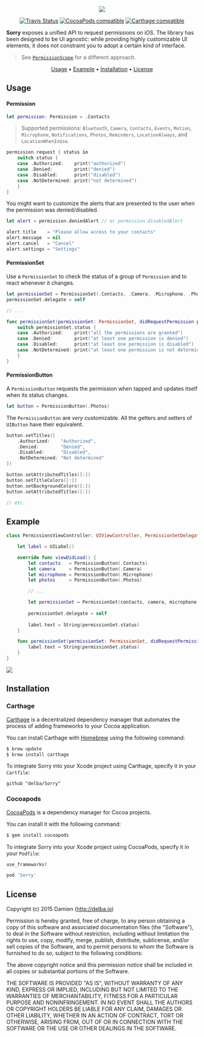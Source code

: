 <p align="center">
  <img src="https://github.com/delba/Sorry/raw/assets/Sorry@2x.png">
</p>

<p align="center">
  <a href="https://travis-ci.org/delba/Sorry"><img alt="Travis Status" src="https://img.shields.io/travis/delba/Sorry.svg"/></a>
  <a href="https://img.shields.io/cocoapods/v/Sorry.svg"><img alt="CocoaPods compatible" src="https://img.shields.io/cocoapods/v/Sorry.svg"/></a>
  <a href="https://github.com/Carthage/Carthage"><img alt="Carthage compatible" src="https://img.shields.io/badge/Carthage-compatible-4BC51D.svg?style=flat"/></a>
</p>

**Sorry** exposes a unified API to request permissions on iOS. The library has been designed to be UI agnostic: while providing highly customizable UI elements, it does not constraint you to adopt a certain kind of interface.

> See [`PermissionScope`](https://github.com/nickoneill/PermissionScope) for a different approach.

<p align="center">
    <a href="#usage">Usage</a> • <a href="#example">Example</a> • <a href="#installation">Installation</a> • <a href="#license">License</a>
</p>

## Usage

#### Permission

```swift
let permission: Permission = .Contacts
```

> Supported permissions: `Bluetooth`, `Camera`, `Contacts`, `Events`, `Motion`, `Microphone`, `Notifications`, `Photos`, `Reminders`, `LocationAlways`, and `LocationWhenInUse`.

```swift
permission.request { status in
    switch status {
    case .Authorized:    print("authorized")
    case .Denied:        print("denied")
    case .Disabled:      print("disabled")
    case .NotDetermined: print("not determined")
    }
}
```

You might want to customize the alerts that are presented to the user when the permission was denied/disabled.  

```swift
let alert = permission.deniedAlert // or permission.disabledAlert

alert.title    = "Please allow access to your contacts"
alert.message  = nil
alert.cancel   = "Cancel"
alert.settings = "Settings"
```

#### PermissionSet

Use a `PermissionSet` to check the status of a group of `Permission` and to react whenever it changes.

```swift
let permissionSet = PermissionSet(.Contacts, .Camera, .Microphone, .Photos)
permissionSet.delegate = self

// ...

func permissionSet(permissionSet: PermissionSet, didRequestPermission permission: Permission) {
    switch permissionSet.status {
    case .Authorized:    print("all the permissions are granted")
    case .Denied:        print("at least one permission is denied")
    case .Disabled:      print("at least one permission is disabled")
    case .NotDetermined: print("at least one permission is not determined")
    }
}
```

#### PermissionButton

A `PermissionButton` requests the permission when tapped and updates itself when its status changes.

```swift
let button = PermissionButton(.Photos)
```

The `PermissionButton` are *very* customizable. All the getters and setters of `UIButton` have their equivalent.

```swift
button.setTitles([
    .Authorized:    "Authorized",
    .Denied:        "Denied",
    .Disabled:      "Disabled",
    .NotDetermined: "Not determined"
])

button.setAttributedTitles([:])
button.setTitleColors([:])
button.setBackgroundColors([:])
button.setAttributedTitles([:])

// etc.
```

## Example

```swift
class PermissionsViewController: UIViewController, PermissionSetDelegate {

    let label = UILabel()

    override func viewDidLoad() {
        let contacts   = PermissionButton(.Contacts)
        let camera     = PermissionButton(.Camera)
        let microphone = PermissionButton(.Microphone)
        let photos     = PermissionButton(.Photos)

        // ...

        let permissionSet = PermissionSet(contacts, camera, microphone, photos)
        
        permissionSet.delegate = self
        
        label.text = String(permissionSet.status)
    }

    func permissionSet(permissionSet: PermissionSet, didRequestPermission permission: Permission) {
        label.text = String(permissionSet.status)
    }
}
```

<img align="center" src="https://raw.githubusercontent.com/delba/Sorry/assets/sorry.gif" />

## Installation

### Carthage

[Carthage](https://github.com/Carthage/Carthage) is a decentralized dependency manager that automates the process of adding frameworks to your Cocoa application.

You can install Carthage with [Homebrew](http://brew.sh/) using the following command:

```bash
$ brew update
$ brew install carthage
```

To integrate Sorry into your Xcode project using Carthage, specify it in your `Cartfile`:

```ogdl
github "delba/Sorry"
```

### Cocoapods

[CocoaPods](http://cocoapods.org) is a dependency manager for Cocoa projects.

You can install it with the following command:

```bash
$ gem install cocoapods
```

To integrate Sorry into your Xcode project using CocoaPods, specify it in your `Podfile`:

```ruby
use_frameworks!

pod 'Sorry'
```

## License

Copyright (c) 2015 Damien (http://delba.io)

Permission is hereby granted, free of charge, to any person obtaining a copy
of this software and associated documentation files (the "Software"), to deal
in the Software without restriction, including without limitation the rights
to use, copy, modify, merge, publish, distribute, sublicense, and/or sell
copies of the Software, and to permit persons to whom the Software is
furnished to do so, subject to the following conditions:

The above copyright notice and this permission notice shall be included in all
copies or substantial portions of the Software.

THE SOFTWARE IS PROVIDED "AS IS", WITHOUT WARRANTY OF ANY KIND, EXPRESS OR
IMPLIED, INCLUDING BUT NOT LIMITED TO THE WARRANTIES OF MERCHANTABILITY,
FITNESS FOR A PARTICULAR PURPOSE AND NONINFRINGEMENT. IN NO EVENT SHALL THE
AUTHORS OR COPYRIGHT HOLDERS BE LIABLE FOR ANY CLAIM, DAMAGES OR OTHER
LIABILITY, WHETHER IN AN ACTION OF CONTRACT, TORT OR OTHERWISE, ARISING FROM,
OUT OF OR IN CONNECTION WITH THE SOFTWARE OR THE USE OR OTHER DEALINGS IN THE
SOFTWARE.
